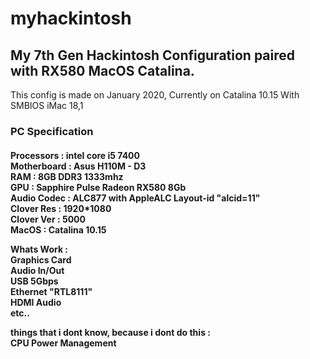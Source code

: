 # myhackintosh
<h2>My 7th Gen Hackintosh Configuration paired with RX580 MacOS Catalina.</h2>

This config is made on January 2020, Currently on Catalina 10.15
With SMBIOS iMac 18,1

<h3>PC Specification </h3> 

<h4>
Processors    : intel core i5 7400 <br>
Motherboard   : Asus H110M - D3 <br>
RAM           : 8GB DDR3 1333mhz <br>
GPU           : Sapphire Pulse Radeon RX580 8Gb <br>
Audio Codec   : ALC877 with AppleALC Layout-id "alcid=11" <br>
Clover Res    : 1920*1080 <br>
Clover Ver    : 5000 <br>
MacOS         : Catalina 10.15 <br>

<b> Whats Work : </b> <br>
Graphics Card <br>
Audio In/Out <br>
USB 5Gbps <br>
Ethernet "RTL8111" <br>
HDMI Audio<br>
etc.. 

things that i dont know, because i dont do this : <br>
CPU Power Management
